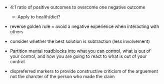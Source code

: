 - 4:1 ratio of positive outcomes to overcome one negative outcome
    - Apply to health/diet?

- reverse golden rule = avoid a negative experience when interacting with others

- consider whether the best solution is subtraction (less involvement)
- Partition mental roadblocks into what you can control, what is out of your control, and how you are going to react to what is out of your control
- dispreferred markers to provide constructive criticism of the arguement not the charcter of the person who made the claim